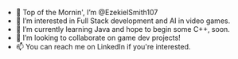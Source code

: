 - 👋 Top of the Mornin', I’m @EzekielSmith107
- 👀 I’m interested in Full Stack development and AI in video games.
- 🌱 I’m currently learning Java and hope to begin some C++, soon. 
- 💞️ I’m looking to collaborate on game dev projects!
- 📫 You can reach me on LinkedIn if you're interested.
